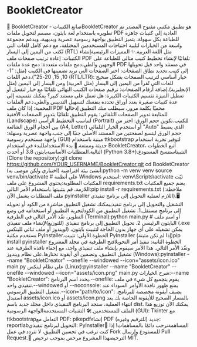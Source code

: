# BookletCreator

📖 BookletCreator - صانع الكتيباتBookletCreator هو تطبيق مكتبي مفتوح المصدر تم تطويره باستخدام لغة بايثون، مصمم لتحويل ملفات PDF العادية إلى كتيبات جاهزة للطباعة بكل سهولة. يتميز التطبيق بواجهة رسومية عصرية وبديهية، ويدعم مجموعة واسعة من الخيارات لتلبية احتياجات المستخدمين المختلفة، مع دعم كامل للغات التي تُكتب من اليمين إلى اليسار (RTL) مثل اللغة العربية.✨ المميزات الرئيسيةإنشاء الكتيبات: إعادة ترتيب صفحات ملف PDF تلقائيًا لإنشاء تخطيط كتيب مثالي للطباعة على الوجهين والطي.دمج ملفات متعددة: دمج عدة ملفات PDF في مستند واحد قبل تحويلها إلى كتيب.تحديد نطاق الصفحات: اختر الصفحات التي تريد تضمينها في الكتيب (مثل: "1-10, 15, 20-25").دعم اللغات (RTL/LTR): خيار أساسي لترتيب الصفحات بشكل صحيح للغات التي تُقرأ من اليمين إلى اليسار (مثل العربية) ومن اليسار إلى اليمين (مثل الإنجليزية).إضافة أرقام الصفحات: ترقيم صفحات الكتيب النهائي تلقائيًا مع خيار لتفعيل أو تعطيل الميزة.تقسيم الكتيبات الكبيرة: هل تعمل على مستند كبير؟ يمكنك تقسيمه إلى عدة كتيبات صغيرة بعدد أوراق تحدده بنفسك لتسهيل التدبيس والطي.دعم الملفات المحمية: إذا كان ملف PDF محميًا بكلمة مرور، سيطلب منك التطبيق إدخالها للمتابعة.تدوير الصفحات التلقائي: يقوم التطبيق تلقائيًا بتدوير الصفحات الأفقية (Landscape) لتناسب التخطيط الرأسي (Portrait) للكتيب.تكوين حجم الورق: اختر من بين أحجام الورق الشائعة (A4, Letter) أو استخدم الخيار التلقائي "Auto" الذي يضبط حجم الورق ليتسع لصفحتين من المستند الأصلي جنبًا إلى جنب.واجهة عصرية وسهلة: واجهة مستخدم رسومية (GUI) مبنية باستخدام ttkbootstrap لتوفير تجربة استخدام حديثة وممتعة.🚀 بدء الاستخدامللبدء في استخدام BookletCreator، اتبع الخطوات التالية.المتطلبات الأساسيةبايثون 3.8 أو أحدث (Python 3.8+).التثبيتاستنسخ المستودع (Clone the repository):git clone https://github.com/YOUR_USERNAME/BookletCreator.git
cd BookletCreator
أنشئ بيئة افتراضية (اختياري ولكن موصى به):python -m venv venv
source venv/bin/activate  # على أنظمة Windows استخدم: venv\Scripts\activate
ثبّت المكتبات المطلوبة:يحتوي المشروع على ملف requirements.txt يضم جميع المكتبات اللازمة. قم بتثبيتها باستخدام الأمر التالي:pip install -r requirements.txt
(ملاحظة: ملف المتطلبات يشمل الآن pyinstaller اللازم لعملية التحويل إلى برنامج تنفيذي).🖥️ التشغيل والتحويل إلى برنامج تنفيذييمكنك تشغيل التطبيق مباشرة من الكود أو تحويله إلى برنامج مستقل.1. تشغيل التطبيق من الكودلتجربة التطبيق أو استخدامه في وضع التطوير، نفّذ الأمر التالي في الطرفية (Terminal):python main.py  # أو اسم ملف البايثون الرئيسي
2. تحويل التطبيق إلى برنامج تنفيذي (للتوزيع)لإنشاء ملف تنفيذي (.exe لويندوز أو ملف ثنائي للينكس) يمكن تشغيله على أي جهاز بدون الحاجة لتثبيت بايثون، نستخدم مكتبة PyInstaller.الخطوة الأولى: تثبيت PyInstaller (إذا لم تكن مثبتة)pip install pyinstaller
الخطوة الثانية: تنفيذ أمر التحويلافتح الطرفية في مجلد المشروع ونفّذ الأمر التالي. هذا الأمر سيقوم بإنشاء ملف تنفيذي واحد، مع إخفاء نافذة الطرفية عند تشغيل التطبيق، وتضمين أي أيقونة تختارها.على نظام ويندوز (Windows):pyinstaller --name "BookletCreator" --onefile --windowed --icon="assets/icon.ico" main.py
على نظام لينكس (Linux):pyinstaller --name "BookletCreator" --onefile --windowed --icon="assets/icon.png" main.py
شرح الخيارات:--name "BookletCreator": يحدد اسم البرنامج.--onefile: يقوم بتجميع كل شيء في ملف تنفيذي واحد.--windowed أو --noconsole: يمنع ظهور نافذة الأوامر السوداء عند تشغيل التطبيق الرسومي.--icon="path/to/icon": يضيف أيقونة مخصصة للبرنامج. استبدل assets/icon.ico أو assets/icon.png بالمسار الصحيح للأيقونة الخاصة بك.بعد انتهاء العملية، ستجد البرنامج التنفيذي داخل مجلد جديد باسم dist. يمكنك الآن توزيع هذا الملف للمستخدمين.🛠️ التقنيات المستخدمةالواجهة الرسومية (GUI): Tkinter مع ttkbootstrapالتعامل مع PDF: pikepdfإنشاء PDF جديد (للترقيم وغيره): reportlabالتحويل لبرنامج تنفيذي: PyInstaller🤝 المساهمةنرحب دائمًا بالمساهمات! إذا كنت ترغب في تحسين التطبيق، لا تتردد في عمل Fork للمستودع وإرسال Pull Request.📜 الترخيصهذا المشروع مرخص بموجب ترخيص MIT.
